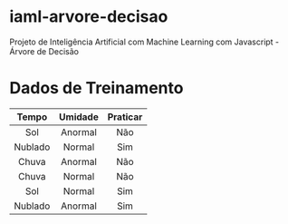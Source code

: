# iaml-arvore-decisao
Projeto de Inteligência Artificial com Machine Learning com Javascript - Árvore de Decisão

# Dados de Treinamento

|  Tempo  | Umidade | Praticar |
|:-------:|:-------:|:--------:|
|   Sol   | Anormal |    Não   |
| Nublado |  Normal |    Sim   |
|  Chuva  | Anormal |    Não   |
|  Chuva  |  Normal |    Não   |
|   Sol   |  Normal |    Sim   |
| Nublado | Anormal |    Sim   |